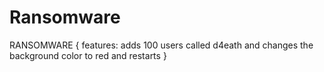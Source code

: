 # Ransomware
RANSOMWARE { features: adds 100 users called d4eath and changes the background color to red and restarts }
